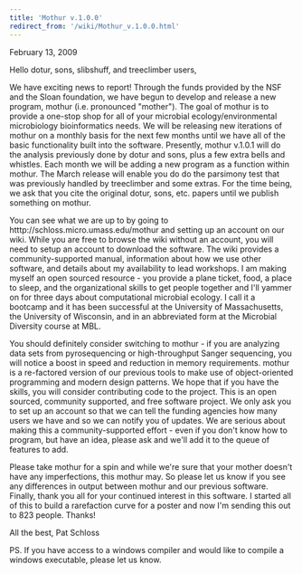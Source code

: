 ```yaml
---
title: 'Mothur v.1.0.0'
redirect_from: '/wiki/Mothur_v.1.0.0.html'
---
```

February 13, 2009

Hello dotur, sons, slibshuff, and treeclimber users,

We have exciting news to report! Through the funds provided by the NSF
and the Sloan foundation, we have begun to develop and release a new
program, mothur (i.e. pronounced \"mother\"). The goal of mothur is to
provide a one-stop shop for all of your microbial ecology/environmental
microbiology bioinformatics needs. We will be releasing new iterations
of mothur on a monthly basis for the next few months until we have all
of the basic functionality built into the software. Presently, mothur
v.1.0.1 will do the analysis previously done by dotur and sons, plus a
few extra bells and whistles. Each month we will be adding a new program
as a function within mothur. The March release will enable you do do the
parsimony test that was previously handled by treeclimber and some
extras. For the time being, we ask that you cite the original dotur,
sons, etc. papers until we publish something on mothur.

You can see what we are up to by going to
htttp://schloss.micro.umass.edu/mothur and setting up an account on our
wiki. While you are free to browse the wiki without an account, you will
need to setup an account to download the software. The wiki provides a
community-supported manual, information about how we use other software,
and details about my availability to lead workshops. I am making myself
an open sourced resource - you provide a plane ticket, food, a place to
sleep, and the organizational skills to get people together and I\'ll
yammer on for three days about computational microbial ecology. I call
it a bootcamp and it has been successful at the University of
Massachusetts, the University of Wisconsin, and in an abbreviated form
at the Microbial Diversity course at MBL.

You should definitely consider switching to mothur - if you are
analyzing data sets from pyrosequencing or high-throughput Sanger
sequencing, you will notice a boost in speed and reduction in memory
requirements. mothur is a re-factored version of our previous tools to
make use of object-oriented programming and modern design patterns. We
hope that if you have the skills, you will consider contributing code to
the project. This is an open sourced, community supported, and free
software project. We only ask you to set up an account so that we can
tell the funding agencies how many users we have and so we can notify
you of updates. We are serious about making this a community-supported
effort - even if you don\'t know how to program, but have an idea,
please ask and we\'ll add it to the queue of features to add.

Please take mothur for a spin and while we\'re sure that your mother
doesn\'t have any imperfections, this mothur may. So please let us know
if you see any differences in output between mothur and our previous
software. Finally, thank you all for your continued interest in this
software. I started all of this to build a rarefaction curve for a
poster and now I\'m sending this out to 823 people. Thanks!

All the best, Pat Schloss

PS. If you have access to a windows compiler and would like to compile a
windows executable, please let us know.
